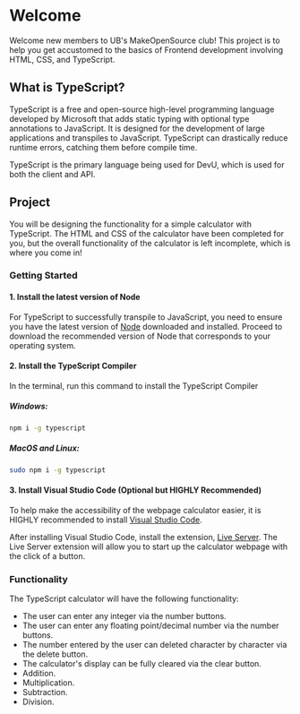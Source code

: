 # Welcome

Welcome new members to UB's MakeOpenSource club! This project is to help you get accustomed
to the basics of Frontend development involving HTML, CSS, and TypeScript.

## What is TypeScript?

TypeScript is a free and open-source high-level programming language developed by Microsoft that adds static typing with optional type annotations to JavaScript. It is designed for the development of large applications and transpiles to JavaScript.
TypeScript can drastically reduce runtime errors, catching them before compile time.

TypeScript is the primary language being used for DevU, which is used for both the client and API.

## Project

You will be designing the functionality for a simple calculator with TypeScript.
The HTML and CSS of the calculator have been completed for you, but the overall functionality
of the calculator is left incomplete, which is where you come in!

### Getting Started

#### 1. Install the latest version of Node

For TypeScript to successfully transpile to JavaScript, you need to ensure you have the latest
version of [Node](https://nodejs.org/en) downloaded and installed. Proceed to download the recommended version of Node
that corresponds to your operating system.

#### 2. Install the TypeScript Compiler

In the terminal, run this command to install the TypeScript Compiler

##### Windows:

```bash
npm i -g typescript
```

##### MacOS and Linux:

```bash
sudo npm i -g typescript
```

#### 3. Install Visual Studio Code (Optional but HIGHLY Recommended)

To help make the accessibility of the webpage calculator easier, it is HIGHLY recommended to install [Visual Studio Code](https://code.visualstudio.com/download).

After installing Visual Studio Code, install the extension, [Live Server](https://marketplace.visualstudio.com/items?itemName=ritwickdey.LiveServer).
The Live Server extension will allow you to start up the calculator webpage with the click of a button.

### Functionality

The TypeScript calculator will have the following functionality:
* The user can enter any integer via the number buttons.
* The user can enter any floating point/decimal number via the number buttons.
* The number entered by the user can deleted character by character via the delete button.
* The calculator's display can be fully cleared via the clear button.
* Addition.
* Multiplication.
* Subtraction.
* Division.
